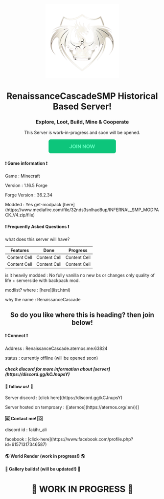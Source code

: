 <div align="center">
  <img src="images/RcSMP_logo.png" alt="Logo" width="240" />
</div>

<h1 align="center">RenaissanceCascadeSMP Historical Based Server!</h1>
<h3 align="center">Explore, Loot, Build, Mine & Cooperate</h3>
<p align="center">This Server is work-in-progress and soon will be opened.</p>

<div align="center" >
    <a href="https://discord.gg/kCJnupsY"><img src="intereact/btn.png" alt="Logo" height="45" /></a>
</div>

<h4>❗ Game information ❗</h4>
<p>Game : Minecraft</p>
<p>Version : 1.16.5 Forge</p>
<p>Forge Version : 36.2.34</p>
<p>Modded : Yes get-modpack [here](https://www.mediafire.com/file/32nds3snlhad8up/INFERNAL_SMP_MODPACK_V4.zip/file)</p>

<h4>❗ Frequently Asked Questions ❗</h4>
<p>what does this server will have?</p>

| Features  | Done | Progress |
| ------------- | ------------- | ------------- |
| Content Cell  | Content Cell  | Content Cell  |
| Content Cell  | Content Cell  | Content Cell  |

<p>is it heavily modded : No fully vanilla no new bs or changes only quality of life + serverside with backpack mod.
<p>modlist? where : [here](list.html)
<p>why the name : RenaissanceCascade </p>

<h2 align="center">So do you like where this is heading? then join below!</h1>

<h4>❗ Connect ❗</h4>
<p>Address : RenaissanceCascade.aternos.me:63824</p>
<p>status : currently offline (will be opened soon)</p>
<h5> check discord for more information about [server](https://discord.gg/kCJnupsY)<h5>

<h4>🔗 follow us! 🔗</h4>
<p>Server discord : [click here](https://discord.gg/kCJnupsY)</p>
<p>Server hosted on temproary : ([aternos](https://aternos.org/:en/))]</p>

<h4>🆔 Contact me! 🆔</h4>
<p>discord id : fakihr_ali</p>
<p>facebook : [click-here](https://www.facebook.com/profile.php?id=61571317346587)</p>

<h4>🌎 World Render (work in progress!) 🌎</h4>

<h4>📘 Gallery builds! (will be updated!) 📘</h4>

<div align="center"> 
	<h1> 🚧 WORK IN PROGRESS 🚧 </h1>
</div>


